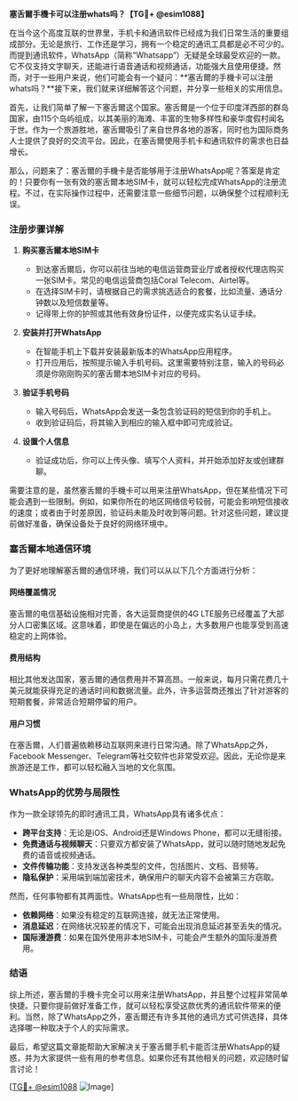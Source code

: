 **塞舌爾手機卡可以注册whats吗？【TG💪+ @esim1088】**

在当今这个高度互联的世界里，手机卡和通讯软件已经成为我们日常生活的重要组成部分。无论是旅行、工作还是学习，拥有一个稳定的通讯工具都是必不可少的。而提到通讯软件，WhatsApp（简称“Whatsapp”）无疑是全球最受欢迎的一款。它不仅支持文字聊天，还能进行语音通话和视频通话，功能强大且使用便捷。然而，对于一些用户来说，他们可能会有一个疑问：**塞舌爾的手機卡可以注册whats吗？**接下来，我们就来详细解答这个问题，并分享一些相关的实用信息。

首先，让我们简单了解一下塞舌爾这个国家。塞舌爾是一个位于印度洋西部的群岛国家，由115个岛屿组成，以其美丽的海滩、丰富的生物多样性和豪华度假村闻名于世。作为一个旅游胜地，塞舌爾吸引了来自世界各地的游客，同时也为国际商务人士提供了良好的交流平台。因此，在塞舌爾使用手机卡和通讯软件的需求也日益增长。

那么，问题来了：塞舌爾的手機卡是否能够用于注册WhatsApp呢？答案是肯定的！只要你有一张有效的塞舌爾本地SIM卡，就可以轻松完成WhatsApp的注册流程。不过，在实际操作过程中，还需要注意一些细节问题，以确保整个过程顺利无误。

### 注册步骤详解

1. **购买塞舌爾本地SIM卡**
   - 到达塞舌爾后，你可以前往当地的电信运营商营业厅或者授权代理店购买一张SIM卡。常见的电信运营商包括Coral Telecom、Airtel等。
   - 在选择SIM卡时，请根据自己的需求挑选适合的套餐，比如流量、通话分钟数以及短信数量等。
   - 记得带上你的护照或其他有效身份证件，以便完成实名认证手续。

2. **安装并打开WhatsApp**
   - 在智能手机上下载并安装最新版本的WhatsApp应用程序。
   - 打开应用后，按照提示输入手机号码。这里需要特别注意，输入的号码必须是你刚刚购买的塞舌爾本地SIM卡对应的号码。

3. **验证手机号码**
   - 输入号码后，WhatsApp会发送一条包含验证码的短信到你的手机上。
   - 收到验证码后，将其输入到相应的输入框中即可完成验证。

4. **设置个人信息**
   - 验证成功后，你可以上传头像、填写个人资料，并开始添加好友或创建群聊。

需要注意的是，虽然塞舌爾的手機卡可以用来注册WhatsApp，但在某些情况下可能会遇到一些限制。例如，如果你所在的地区网络信号较弱，可能会影响短信接收的速度；或者由于时差原因，验证码未能及时收到等问题。针对这些问题，建议提前做好准备，确保设备处于良好的网络环境中。

### 塞舌爾本地通信环境

为了更好地理解塞舌爾的通信环境，我们可以从以下几个方面进行分析：

#### 网络覆盖情况
塞舌爾的电信基础设施相对完善，各大运营商提供的4G LTE服务已经覆盖了大部分人口密集区域。这意味着，即使是在偏远的小岛上，大多数用户也能享受到高速稳定的上网体验。

#### 费用结构
相比其他发达国家，塞舌爾的通信费用并不算高昂。一般来说，每月只需花费几十美元就能获得充足的通话时间和数据流量。此外，许多运营商还推出了针对游客的短期套餐，非常适合短期停留的用户。

#### 用户习惯
在塞舌爾，人们普遍依赖移动互联网来进行日常沟通。除了WhatsApp之外，Facebook Messenger、Telegram等社交软件也非常受欢迎。因此，无论你是来旅游还是工作，都可以轻松融入当地的文化氛围。

### WhatsApp的优势与局限性

作为一款全球领先的即时通讯工具，WhatsApp具有诸多优点：

- **跨平台支持**：无论是iOS、Android还是Windows Phone，都可以无缝衔接。
- **免费通话与视频聊天**：只要双方都安装了WhatsApp，就可以随时随地发起免费的语音或视频通话。
- **文件传输功能**：支持发送各种类型的文件，包括图片、文档、音频等。
- **隐私保护**：采用端到端加密技术，确保用户的聊天内容不会被第三方窃取。

然而，任何事物都有其两面性。WhatsApp也有一些局限性，比如：

- **依赖网络**：如果没有稳定的互联网连接，就无法正常使用。
- **消息延迟**：在网络状况较差的情况下，可能会出现消息延迟甚至丢失的情况。
- **国际漫游费**：如果在国外使用非本地SIM卡，可能会产生额外的国际漫游费用。

### 结语

综上所述，塞舌爾的手機卡完全可以用来注册WhatsApp，并且整个过程非常简单快捷。只要你提前做好准备工作，就可以轻松享受这款优秀的通讯软件带来的便利。当然，除了WhatsApp之外，塞舌爾还有许多其他的通讯方式可供选择，具体选择哪一种取决于个人的实际需求。

最后，希望这篇文章能帮助大家解决关于塞舌爾手机卡能否注册WhatsApp的疑惑，并为大家提供一些有用的参考信息。如果你还有其他相关的问题，欢迎随时留言讨论！

[[TG💪+ @esim1088](https://t.me/s/esim1088) ![Image](https://i.postimg.cc/4NQfJmqS/Snipaste-2025-05-13-00-14-12.png)]
